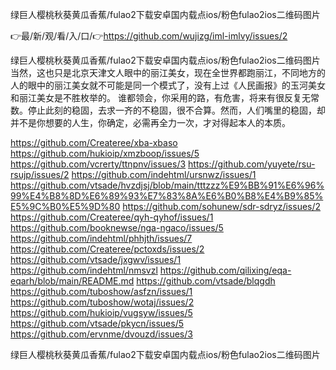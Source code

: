 绿巨人樱桃秋葵黄瓜香蕉/fulao2下载安卓国内载点ios/粉色fulao2ios二维码图片

👉最/新/观/看/入/口/👉https://github.com/wujizg/iml-imlvy/issues/2

绿巨人樱桃秋葵黄瓜香蕉/fulao2下载安卓国内载点ios/粉色fulao2ios二维码图片　　当然，这也只是北京天津文人眼中的丽江美女，现在全世界都跑丽江，不同地方的人的眼中的丽江美女就不可能是同一个模式了，没有上过《人民画报》的玉河美女和丽江美女是不胜枚举的。
谁都领会，你采用的路，有危害，将来有很反复无常数。停止此刻的稳固，去求一齐的不稳固，很不合算。然而，人们嘴里的稳固，却并不是你想要的人生，你确定，必需再全力一次，才对得起本人的本质。


https://github.com/Createree/xba-xbaso
https://github.com/hukioip/xmzboop/issues/5
https://github.com/vcrerty/ttnpnv/issues/3
https://github.com/yuyete/rsu-rsujp/issues/2
https://github.com/indehtml/ursnwz/issues/1
https://github.com/vtsade/hvzdjsj/blob/main/tttzzz%E9%BB%91%E6%96%99%E4%B8%8D%E6%89%93%E7%83%8A%E6%B0%B8%E4%B9%85%E5%9C%B0%E5%9D%80
https://github.com/sohunew/sdr-sdryz/issues/2
https://github.com/Createree/qyh-qyhof/issues/1
https://github.com/booknewse/nga-ngaco/issues/5
https://github.com/indehtml/phhjth/issues/7
https://github.com/Createree/pctoxds/issues/2
https://github.com/vtsade/jxgwv/issues/1
https://github.com/indehtml/nmsvzl
https://github.com/qilixing/eqa-eqarh/blob/main/README.md
https://github.com/vtsade/blqgdh
https://github.com/tuboshow/asfzn/issues/1
https://github.com/tuboshow/wotaj/issues/2
https://github.com/hukioip/vugsyw/issues/5
https://github.com/vtsade/pkycn/issues/5
https://github.com/ervnme/dvouzd/issues/3

绿巨人樱桃秋葵黄瓜香蕉/fulao2下载安卓国内载点ios/粉色fulao2ios二维码图片
